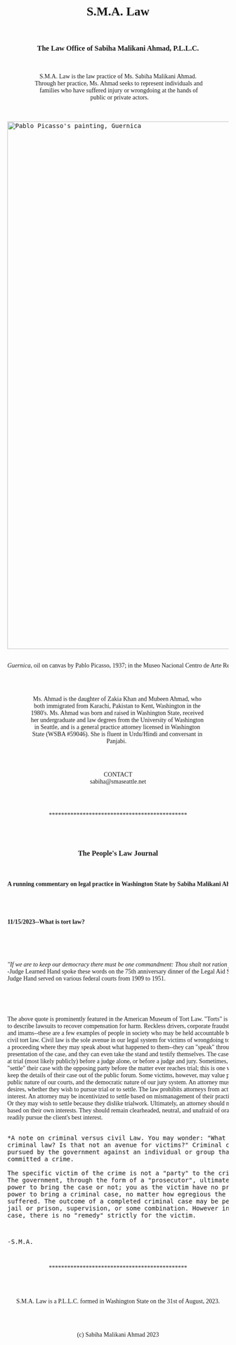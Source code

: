 <html>

<body>
<pre>










<h1 align="center" style="font-family: Times New Roman">S.M.A. Law</h1>  
<h3 align="center" style="font-family: Times New Roman">The Law Office of Sabiha Malikani Ahmad, P.L.L.C.</h3>
<p align="center" style="font-family: Times New Roman">S.M.A. Law is the law practice of Ms. Sabiha Malikani Ahmad.
  Through her practice, Ms. Ahmad seeks to represent individuals and 
  families who have suffered injury or wrongdoing at the hands of 
  public or private actors.</p>







<img src="https://static3.museoreinasofia.es/sites/default/files/obras/DE00050_0.jpg" width="1200" alt="Pablo Picasso's painting, Guernica" align="center">

<p align="center" style="font-family: Times New Roman"><em>Guernica</em>, oil on canvas by Pablo Picasso, 1937; in the Museo Nacional Centro de Arte Reina Sofía, Madrid.</p>





<p align="center" style="font-family: Times New Roman">Ms. Ahmad is the daughter of Zakia Khan and Mubeen Ahmad, who 
both immigrated from Karachi, Pakistan to Kent, Washington in the 
1980's. Ms. Ahmad was born and raised in Washington State, received 
her undergraduate and law degrees from the University of Washington 
in Seattle, and is a general practice attorney licensed in Washington 
State (WSBA #59046). She is fluent in Urdu/Hindi and conversant in 
Panjabi.  </p>



<p align="center" style="font-family: Times New Roman">CONTACT
sabiha@smaseattle.net</p>



<p align="center" style="font-family: Times New Roman">*********************************************</p>

<h3 align="center" style="font-family: Times New Roman">The People's Law Journal</h3>
<h4 align="center" style="font-family: Times New Roman">A running commentary on legal practice in Washington State by Sabiha Malikani Ahmad</h4>

<h4 style="font-family: Times New Roman">11/15/2023--What is tort law?</h4>

<p style="font-family: Times New Roman"><em>
"If we are to keep our democracy there must be one commandment: Thou shalt not ration justice."</em> 
-Judge Learned Hand spoke these words on the 75th anniversary dinner of the Legal Aid Society of New York in 1951. 
Judge Hand served on various federal courts from 1909 to 1951.</p> 

<p style="font-family: Times New Roman">
The above quote is prominently featured in the American Museum of Tort Law. "Torts" is the fancy word lawyers use 
to describe lawsuits to recover compensation for harm. Reckless drivers, corporate fraudsters, abusive priests 
and imams--these are a few examples of people in society who may be held accountable by their victims through 
civil tort law. Civil law is the sole avenue in our legal system for victims of wrongdoing to directly initiate
a proceeding where they may speak about what happened to them--they can "speak" through their attorney's 
presentation of the case, and they can even take the stand and testify themselves. The case may be presented 
at trial (most likely publicly) before a judge alone, or before a judge and jury. Sometimes, clients opt to 
"settle" their case with the opposing party before the matter ever reaches trial; this is one way to potentially 
keep the details of their case out of the public forum. Some victims, however, may value precisely this very 
public nature of our courts, and the democratic nature of our jury system. An attorney must respect their client's 
desires, whether they wish to pursue trial or to settle. The law prohibits attorneys from acting in their own 
interest. An attorney may be incentivized to settle based on mismanagement of their practice or finances.  
Or they may wish to settle because they dislike trialwork. Ultimately, an attorney should not act or advise clients 
based on their own interests. They should remain clearheaded, neutral, and unafraid of oral advocacy, so that they 
readily pursue the client's best interest.

*A note on criminal versus civil Law. You may wonder: "What about criminal law? Is that not an avenue for victims?"
Criminal cases are pursued by the government against an individual or group that may have committed a crime.  
The specific victim of the crime is not a "party" to the criminal case. The government, through the form of a 
"prosecutor", ultimately has the power to bring the case or not; you as the victim have no prosecutorial power 
to bring a criminal case, no matter how egregious the harm you suffered. The outcome of a completed criminal case 
may be penalties, jail or prison, supervision, or some combination. However in a criminal case, there is no 
"remedy" strictly for the victim.

-S.M.A.</p>

<p align="center" style="font-family: Times New Roman">*********************************************</p>

  
<p align="center" style="font-family: Times New Roman">S.M.A. Law is a P.L.L.C. formed in Washington State on the 31st of August, 2023.</p>





<p align="center" style="font-family: Times New Roman">(c) Sabiha Malikani Ahmad 2023</p>

</pre>
</body>
</html>
